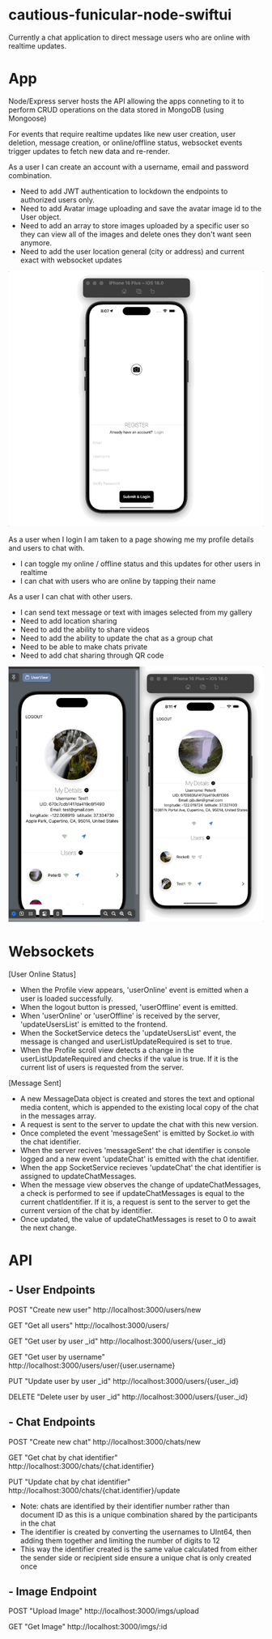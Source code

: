 # cautious-funicular-node-swiftui

Currently a chat application to direct message users who are online with realtime updates.

# App

Node/Express server hosts the API allowing the apps conneting to it to perform CRUD operations on the data stored in MongoDB (using Mongoose)

For events that require realtime updates like new user creation, user deletion, message creation, or online/offline status, websocket events trigger updates to fetch new data and re-render.

As a user I can create an account with a username, email and password combination.
- Need to add JWT authentication to lockdown the endpoints to authorized users only.  
- Need to add Avatar image uploading and save the avatar image id to the User object. 
- Need to add an array to store images uploaded by a specific user so they can view all of the images and delete ones they don't want seen anymore.  
- Need to add the user location general (city or address) and current exact with websocket updates

![register](https://github.com/Pierre81385/cautious-funicular-node-swiftui/blob/main/Assets/CreateAccount.gif?raw=true)

As a user when I login I am taken to a page showing me my profile details and users to chat with.  
- I can toggle my online / offline status and this updates for other users in realtime
- I can chat with users who are online by tapping their name

As a user I can chat with other users.  
- I can send text message or text with images selected from my gallery
- Need to add location sharing 
- Need to add the ability to share videos 
- Need to add the ability to update the chat as a group chat
- Need to be able to make chats private
- Need to add chat sharing through QR code

![message](https://github.com/Pierre81385/cautious-funicular-node-swiftui/blob/main/Assets/SendMessages.gif?raw=true)

# Websockets

[User Online Status]

- When the Profile view appears, 'userOnline' event is emitted when a user is loaded successfully.
- When the logout button is pressed, 'userOffline' event is emitted.  
- When 'userOnline' or 'userOffline' is received by the server, 'updateUsersList' is emitted to the frontend.
- When the SocketService detecs the 'updateUsersList' event, the message is changed and userListUpdateRequired is set to true.
- When the Profile scroll view detects a change in the userListUpdateRequired and checks if the value is true.  If it is the current list of users is requested from the server.

[Message Sent]

- A new MessageData object is created and stores the text and optional media content, which is appended to the existing local copy of the chat in the messages array.
- A request is sent to the server to update the chat with this new version.
- Once completed the event 'messageSent' is emitted by Socket.io with the chat identifier.
- When the server recives 'messageSent' the chat identifier is console logged and a new event 'updateChat' is emitted with the chat identifier.
- When the app SocketService recieves 'updateChat' the chat identifier is assigned to updateChatMessages.
- When the message view observes the change of updateChatMessages, a check is performed to see if updateChatMessages is equal to the current chatIdentifier.  If it is, a request is sent to the server to get the current version of the chat by identifier.
- Once updated, the value of updateChatMessages is reset to 0 to await the next change.

# API

## - User Endpoints

POST "Create new user" http://localhost:3000/users/new

GET "Get all users" http://localhost:3000/users/

GET "Get user by user _id" http://localhost:3000/users/{user._id}

GET "Get user by username" http://localhost:3000/users/user/{user.username}

PUT "Update user by user _id" http://localhost:3000/users/{user._id}

DELETE "Delete user by user _id" http://localhost:3000/users/{user._id}

## - Chat Endpoints

POST "Create new chat" http://localhost:3000/chats/new

GET "Get chat by chat identifier" http://localhost:3000/chats/{chat.identifier}

PUT "Update chat by chat identifier" http://localhost:3000/chats/{chat.identifier}/update

* Note: chats are identified by their identifier number rather than document ID as this is a unique combination shared by the participants in the chat
* The identifier is created by converting the usernames to UInt64, then adding them together and limiting the number of digits to 12
* This way the identifier created is the same value calculated from either the sender side or recipient side ensure a unique chat is only created once

## - Image Endpoint

POST "Upload Image" http://localhost:3000/imgs/upload

GET "Get Image" http://localhost:3000/imgs/:id 


